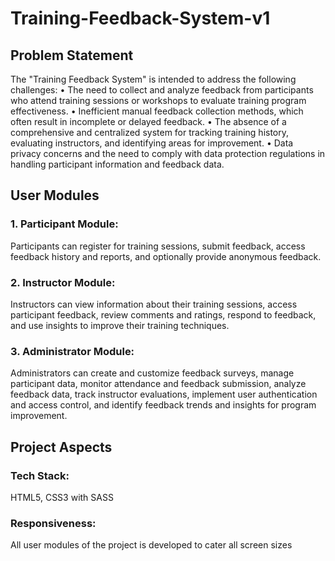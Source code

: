 # Training-Feedback-System-v1

## Problem Statement
The "Training Feedback System" is intended to address the following challenges:
•	The need to collect and analyze feedback from participants who attend training sessions or workshops to evaluate training program effectiveness.
•	Inefficient manual feedback collection methods, which often result in incomplete or delayed feedback.
•	The absence of a comprehensive and centralized system for tracking training history, evaluating instructors, and identifying areas for improvement.
•	Data privacy concerns and the need to comply with data protection regulations in handling participant information and feedback data.

## User Modules
### 1. Participant Module:
Participants can register for training sessions, submit feedback, access feedback history and reports, and optionally provide anonymous feedback.
### 2. Instructor Module:
Instructors can view information about their training sessions, access participant feedback, review comments and ratings, respond to feedback, and use insights to improve their training techniques.
### 3. Administrator Module:
Administrators can create and customize feedback surveys, manage participant data, monitor attendance and feedback submission, analyze feedback data, track instructor evaluations, implement user authentication and access control, and identify feedback trends and insights for program improvement.

## Project Aspects
### Tech Stack: 
HTML5, CSS3 with SASS
### Responsiveness: 
All user modules of the project is developed to cater all screen sizes
